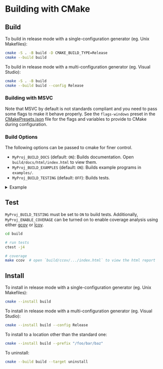 # Building with CMake

## Build

To build in release mode with a single-configuration generator (eg. Unix Makefiles):
```sh
cmake -S . -B build -D CMAKE_BUILD_TYPE=Release
cmake --build build
```

To build in release mode with a multi-configuration generator (eg. Visual Studio):
```sh
cmake -S . -B build
cmake --build build --config Release
```

### Building with MSVC

Note that MSVC by default is not standards compliant and you need to pass some
flags to make it behave properly. See the `flags-windows` preset in the
[CMakePresets.json](CMakePresets.json) file for the flags and variables to provide to CMake during configuration.

### Build Options

The following options can be passed to cmake for finer control.

* `MyProj_BUILD_DOCS` (default: `ON`): Builds documentation. Open `build/docs/html/index.html` to view them.
* `MyProj_BUILD_EXAMPLES` (default: `ON`): Builds example programs in `examples/`.
* `MyProj_BUILD_TESTING` (default: `OFF`): Builds tests.

<details>
    <summary>Example</summary>

```bash
cmake -S . -B build -D MyProj_BUILD_DOCS=OFF -D MyProj_BUILD_TESTING=ON
```

</details>

## Test

`MyProj_BUILD_TESTING` must be set to `ON` to build tests. Additionally, `MyProj_ENABLE_COVERAGE` can be turned on to enable coverage analysis using either [gcov](https://en.wikipedia.org/wiki/Gcov) or [lcov](https://wiki.documentfoundation.org/Development/Lcov).

```sh
cd build

# run tests
ctest -j4

# coverage
make ccov  # open `build/ccov/.../index.html` to view the html report
```


## Install

To install in release mode with a single-configuration generator (eg. Unix Makefiles):
```sh
cmake --install build
```

To install in release mode with a multi-configuration generator (eg. Visual Studio):
```sh
cmake --install build --config Release
```

To install to a location other than the standard one:
```sh
cmake --install build --prefix "/foo/bar/baz"
```

To uninstall:
```sh
cmake --build build --target uninstall
```
